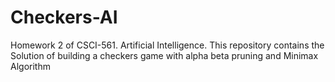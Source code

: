# Checkers-AI
Homework 2 of CSCI-561. Artificial Intelligence. This repository contains the Solution of building a checkers game with alpha beta pruning and Minimax Algorithm
